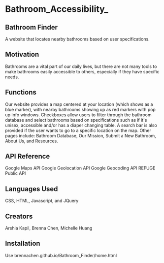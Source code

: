 # Bathroom_Accessibility_
## Bathroom Finder
 A website that locates nearby bathrooms based on user specifications.
## Motivation
Bathrooms are a vital part of our daily lives, but there are not many tools to make bathrooms easily accessible to others, especially if they have specific needs.
## Functions
Our website provides a map centered at your location (which shows as a blue marker), with nearby bathrooms showing up as red markers with pop up info windows. Checkboxes allow users to filter through the bathroom database and select bathrooms based on specifications such as if it's unisex, accessible and/or has a diaper changing table. A search bar is also provided if the user wants to go to a specific location on the map. Other pages include: Bathroom Database, Our Mission, Submit a New Bathroom, About Us, and Resources.
## API Reference
 Google Maps API
 Google Geolocation API
 Google Geocoding API
 REFUGE Public API
## Languages Used
 CSS, HTML, Javascript, and JQuery
## Creators
 Arshia Kapil, Brenna Chen, Michelle Huang
## Installation
Use brennachen.github.io/Bathroom_Finder/home.html
